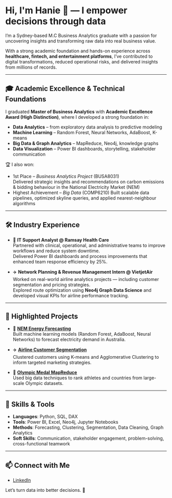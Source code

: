 # Hi, I'm Hanie 👋 — I empower decisions through data

I’m a Sydney-based M.C Business Analytics graduate with a passion for uncovering insights and transforming raw data into real business value.

With a strong academic foundation and hands-on experience across **healthcare, fintech, and entertainment platforms**, I’ve contributed to digital transformations, reduced operational risks, and delivered insights from millions of records. 

---

## 🎓 Academic Excellence & Technical Foundations

I graduated **Master of Business Analytics** with **Academic Excellence Award (High Distinction)**, where I developed a strong foundation in:

- **Data Analytics** – from exploratory data analysis to predictive modeling  
- **Machine Learning** – Random Forest, Neural Networks, AdaBoost, K-means  
- **Big Data & Graph Analytics** – MapReduce, Neo4j, knowledge graphs  
- **Data Visualization** – Power BI dashboards, storytelling, stakeholder communication

🏆 I also won:
- 1st Place – *Business Analytics Project* (BUSA8031)  
  Delivered strategic insights and recommendations on carbon emissions & bidding behaviour in the National Electricity Market (NEM)
- Highest Achievement – *Big Data* (COMP6210)
  Built scalable data pipelines, optimized skyline queries, and applied nearest-neighbour algorithms

---

## 🛠️ Industry Experience

- 💼 **IT Support Analyst @ Ramsay Health Care**  
  Partnered with clinical, operational, and administrative teams to improve workflows and reduce system downtime.  
  Delivered Power BI dashboards and process improvements that enhanced team response efficiency by 25%.

- ✈️ **Network Planning & Revenue Management Intern @ VietjetAir**  
  Worked on real-world airline analytics projects — including customer segmentation and pricing strategies.  
  Explored route optimization using **Neo4j Graph Data Science** and developed visual KPIs for airline performance tracking.

---

## 📌 Highlighted Projects

- 🔌 **[NEM Energy Forecasting](https://github.com/haniele/data-insights-portfolio/tree/main/project-nem-energy-analysis)**  
  Built machine learning models (Random Forest, AdaBoost, Neural Networks) to forecast electricity demand in Australia.

- ✈️ **[Airline Customer Segmentation](https://github.com/haniele/data-insights-portfolio/tree/main/project-airline-segmentation)**  
  Clustered customers using K-means and Agglomerative Clustering to inform targeted marketing strategies.

- 🏅 **[Olympic Medal MapReduce](https://github.com/haniele/data-insights-portfolio/tree/main/project-bigdata-medal-analysis)**  
  Used big data techniques to rank athletes and countries from large-scale Olympic datasets.

---

## 🔧 Skills & Tools

- **Languages**: Python, SQL, DAX  
- **Tools**: Power BI, Excel, Neo4j, Jupyter Notebooks  
- **Methods**: Forecasting, Clustering, Segmentation, Data Cleaning, Graph Analytics  
- **Soft Skills**: Communication, stakeholder engagement, problem-solving, cross-functional teamwork

---

## 📫 Connect with Me

- [LinkedIn](https://linkedin.com/in/haniele)

Let’s turn data into better decisions. 🚀
